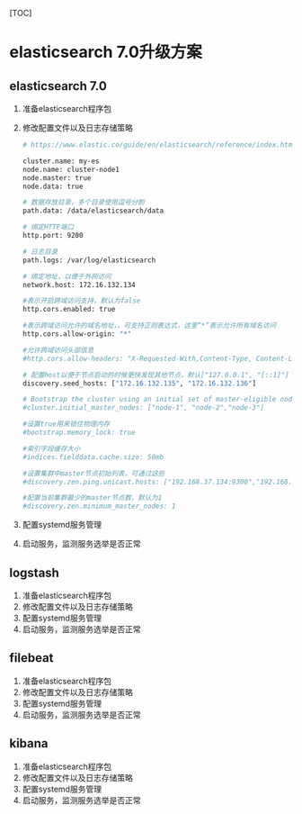 [TOC]

# elasticsearch 7.0升级方案

## elasticsearch 7.0

1. 准备elasticsearch程序包

2. 修改配置文件以及日志存储策略

   ```bash
   # https://www.elastic.co/guide/en/elasticsearch/reference/index.html
   
   cluster.name: my-es
   node.name: cluster-node1
   node.master: true
   node.data: true
   
   # 数据存放目录，多个目录使用逗号分割
   path.data: /data/elasticsearch/data
   
   # 绑定HTTP端口
   http.port: 9200
   
   # 日志目录
   path.logs: /var/log/elasticsearch
   
   # 绑定地址，以便于外网访问
   network.host: 172.16.132.134
   
   #表示开启跨域访问支持，默认为false
   http.cors.enabled: true
   
   #表示跨域访问允许的域名地址，，可支持正则表达式，这里“*”表示允许所有域名访问
   http.cors.allow-origin: "*"
   
   #允许跨域访问头部信息
   #http.cors.allow-headers: "X-Requested-With,Content-Type, Content-Length, Authorization" 
   
   # 配置host以便于节点启动的时候更快发现其他节点，默认["127.0.0.1", "[::1]"]
   discovery.seed_hosts: ["172.16.132.135", "172.16.132.136"]
   
   # Bootstrap the cluster using an initial set of master-eligible nodes:
   #cluster.initial_master_nodes: ["node-1", "node-2","node-3"]
   
   #设置true用来锁住物理内存
   #bootstrap.memory_lock: true
   
   #索引字段缓存大小
   #indices.fielddata.cache.size: 50mb 
   
   #设置集群中master节点初始列表，可通过这些
   #discovery.zen.ping.unicast.hosts: ["192.168.37.134:9300","192.168.37.135:9300","192.168.37.136:9300"] 
   
   #配置当前集群最少的master节点数，默认为1
   #discovery.zen.minimum_master_nodes: 1
   ```

   

   

3. 配置systemd服务管理

4. 启动服务，监测服务选举是否正常

## logstash

1. 准备elasticsearch程序包
2. 修改配置文件以及日志存储策略
3. 配置systemd服务管理
4. 启动服务，监测服务选举是否正常

## filebeat

1. 准备elasticsearch程序包
2. 修改配置文件以及日志存储策略
3. 配置systemd服务管理
4. 启动服务，监测服务选举是否正常

## kibana

1. 准备elasticsearch程序包
2. 修改配置文件以及日志存储策略
3. 配置systemd服务管理
4. 启动服务，监测服务选举是否正常